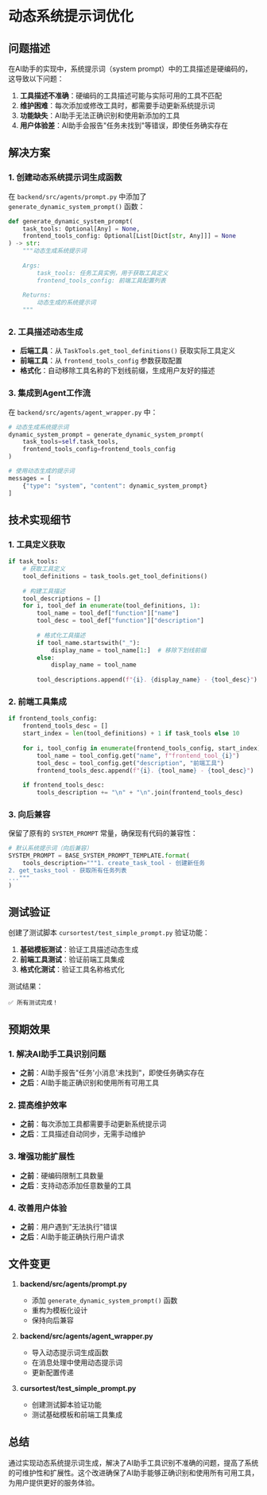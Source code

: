 # 动态系统提示词优化

## 问题描述

在AI助手的实现中，系统提示词（system prompt）中的工具描述是硬编码的，这导致以下问题：

1. **工具描述不准确**：硬编码的工具描述可能与实际可用的工具不匹配
2. **维护困难**：每次添加或修改工具时，都需要手动更新系统提示词
3. **功能缺失**：AI助手无法正确识别和使用新添加的工具
4. **用户体验差**：AI助手会报告"任务未找到"等错误，即使任务确实存在

## 解决方案

### 1. 创建动态系统提示词生成函数

在 `backend/src/agents/prompt.py` 中添加了 `generate_dynamic_system_prompt()` 函数：

```python
def generate_dynamic_system_prompt(
    task_tools: Optional[Any] = None,
    frontend_tools_config: Optional[List[Dict[str, Any]]] = None
) -> str:
    """动态生成系统提示词
    
    Args:
        task_tools: 任务工具实例，用于获取工具定义
        frontend_tools_config: 前端工具配置列表
        
    Returns:
        动态生成的系统提示词
    """
```

### 2. 工具描述动态生成

- **后端工具**：从 `TaskTools.get_tool_definitions()` 获取实际工具定义
- **前端工具**：从 `frontend_tools_config` 参数获取配置
- **格式化**：自动移除工具名称的下划线前缀，生成用户友好的描述

### 3. 集成到Agent工作流

在 `backend/src/agents/agent_wrapper.py` 中：

```python
# 动态生成系统提示词
dynamic_system_prompt = generate_dynamic_system_prompt(
    task_tools=self.task_tools,
    frontend_tools_config=frontend_tools_config
)

# 使用动态生成的提示词
messages = [
    {"type": "system", "content": dynamic_system_prompt}
]
```

## 技术实现细节

### 1. 工具定义获取

```python
if task_tools:
    # 获取工具定义
    tool_definitions = task_tools.get_tool_definitions()
    
    # 构建工具描述
    tool_descriptions = []
    for i, tool_def in enumerate(tool_definitions, 1):
        tool_name = tool_def["function"]["name"]
        tool_desc = tool_def["function"]["description"]
        
        # 格式化工具描述
        if tool_name.startswith("_"):
            display_name = tool_name[1:]  # 移除下划线前缀
        else:
            display_name = tool_name
            
        tool_descriptions.append(f"{i}. {display_name} - {tool_desc}")
```

### 2. 前端工具集成

```python
if frontend_tools_config:
    frontend_tools_desc = []
    start_index = len(tool_definitions) + 1 if task_tools else 10
    
    for i, tool_config in enumerate(frontend_tools_config, start_index):
        tool_name = tool_config.get("name", f"frontend_tool_{i}")
        tool_desc = tool_config.get("description", "前端工具")
        frontend_tools_desc.append(f"{i}. {tool_name} - {tool_desc}")
    
    if frontend_tools_desc:
        tools_description += "\n" + "\n".join(frontend_tools_desc)
```

### 3. 向后兼容

保留了原有的 `SYSTEM_PROMPT` 常量，确保现有代码的兼容性：

```python
# 默认系统提示词（向后兼容）
SYSTEM_PROMPT = BASE_SYSTEM_PROMPT_TEMPLATE.format(
    tools_description="""1. create_task_tool - 创建新任务
2. get_tasks_tool - 获取所有任务列表
..."""
)
```

## 测试验证

创建了测试脚本 `cursortest/test_simple_prompt.py` 验证功能：

1. **基础模板测试**：验证工具描述动态生成
2. **前端工具测试**：验证前端工具集成
3. **格式化测试**：验证工具名称格式化

测试结果：
```
✅ 所有测试完成！
```

## 预期效果

### 1. 解决AI助手工具识别问题

- **之前**：AI助手报告"任务'小消息'未找到"，即使任务确实存在
- **之后**：AI助手能正确识别和使用所有可用工具

### 2. 提高维护效率

- **之前**：每次添加工具都需要手动更新系统提示词
- **之后**：工具描述自动同步，无需手动维护

### 3. 增强功能扩展性

- **之前**：硬编码限制工具数量
- **之后**：支持动态添加任意数量的工具

### 4. 改善用户体验

- **之前**：用户遇到"无法执行"错误
- **之后**：AI助手能正确执行用户请求

## 文件变更

1. **backend/src/agents/prompt.py**
   - 添加 `generate_dynamic_system_prompt()` 函数
   - 重构为模板化设计
   - 保持向后兼容

2. **backend/src/agents/agent_wrapper.py**
   - 导入动态提示词生成函数
   - 在消息处理中使用动态提示词
   - 更新配置传递

3. **cursortest/test_simple_prompt.py**
   - 创建测试脚本验证功能
   - 测试基础模板和前端工具集成

## 总结

通过实现动态系统提示词生成，解决了AI助手工具识别不准确的问题，提高了系统的可维护性和扩展性。这个改进确保了AI助手能够正确识别和使用所有可用工具，为用户提供更好的服务体验。
